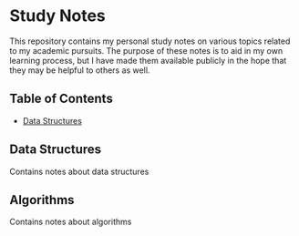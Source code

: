 # Study Notes

This repository contains my personal study notes on various topics related to my academic pursuits. The purpose of these notes is to aid in my own learning process, but I have made them available publicly in the hope that they may be helpful to others as well.

## Table of Contents

-   [Data Structures](obsidian://open?vault=obsidian-vault&file=Data%20Structures%2FArrays)

## Data Structures

Contains notes about data structures

## Algorithms

Contains notes about algorithms

